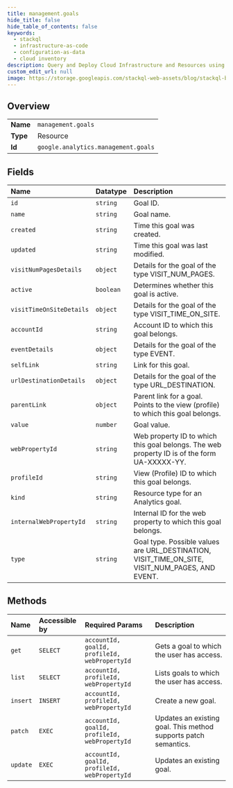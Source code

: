 ```yaml
---
title: management.goals
hide_title: false
hide_table_of_contents: false
keywords:
  - stackql
  - infrastructure-as-code
  - configuration-as-data
  - cloud inventory
description: Query and Deploy Cloud Infrastructure and Resources using SQL
custom_edit_url: null
image: https://storage.googleapis.com/stackql-web-assets/blog/stackql-blog-post-featured-image.png
---
```

  
    

## Overview
<table><tbody>
<tr><td><b>Name</b></td><td><code>management.goals</code></td></tr>
<tr><td><b>Type</b></td><td>Resource</td></tr>
<tr><td><b>Id</b></td><td><code>google.analytics.management.goals</code></td></tr>
</tbody></table>

## Fields
| Name | Datatype | Description |
|:-----|:---------|:------------|
| `id` | `string` | Goal ID. |
| `name` | `string` | Goal name. |
| `created` | `string` | Time this goal was created. |
| `updated` | `string` | Time this goal was last modified. |
| `visitNumPagesDetails` | `object` | Details for the goal of the type VISIT_NUM_PAGES. |
| `active` | `boolean` | Determines whether this goal is active. |
| `visitTimeOnSiteDetails` | `object` | Details for the goal of the type VISIT_TIME_ON_SITE. |
| `accountId` | `string` | Account ID to which this goal belongs. |
| `eventDetails` | `object` | Details for the goal of the type EVENT. |
| `selfLink` | `string` | Link for this goal. |
| `urlDestinationDetails` | `object` | Details for the goal of the type URL_DESTINATION. |
| `parentLink` | `object` | Parent link for a goal. Points to the view (profile) to which this goal belongs. |
| `value` | `number` | Goal value. |
| `webPropertyId` | `string` | Web property ID to which this goal belongs. The web property ID is of the form UA-XXXXX-YY. |
| `profileId` | `string` | View (Profile) ID to which this goal belongs. |
| `kind` | `string` | Resource type for an Analytics goal. |
| `internalWebPropertyId` | `string` | Internal ID for the web property to which this goal belongs. |
| `type` | `string` | Goal type. Possible values are URL_DESTINATION, VISIT_TIME_ON_SITE, VISIT_NUM_PAGES, AND EVENT. |
## Methods
| Name | Accessible by | Required Params | Description |
|:-----|:--------------|:----------------|:------------|
| `get` | `SELECT` | `accountId, goalId, profileId, webPropertyId` | Gets a goal to which the user has access. |
| `list` | `SELECT` | `accountId, profileId, webPropertyId` | Lists goals to which the user has access. |
| `insert` | `INSERT` | `accountId, profileId, webPropertyId` | Create a new goal. |
| `patch` | `EXEC` | `accountId, goalId, profileId, webPropertyId` | Updates an existing goal. This method supports patch semantics. |
| `update` | `EXEC` | `accountId, goalId, profileId, webPropertyId` | Updates an existing goal. |
